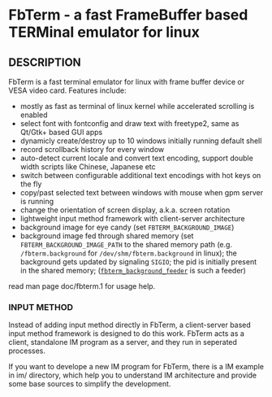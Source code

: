 # FbTerm - a fast FrameBuffer based TERMinal emulator for linux

## DESCRIPTION

FbTerm is a fast terminal emulator for linux with frame buffer device or VESA video card. Features include:

  * mostly as fast as terminal of linux kernel while accelerated scrolling is enabled
  * select font with fontconfig and draw text with freetype2, same as Qt/Gtk+ based GUI apps
  * dynamicly create/destroy up to 10 windows initially running default shell
  * record scrollback history for every window
  * auto-detect current locale and convert text encoding, support double width scripts like Chinese, Japanese etc
  * switch between configurable additional text encodings with hot keys on the fly
  * copy/past selected text between windows with mouse when gpm server is running
  * change the orientation of screen display, a.k.a. screen rotation
  * lightweight input method framework with client-server architecture
  * background image for eye candy (set `FBTERM_BACKGROUND_IMAGE`)
  * background image fed through shared memory (set `FBTERM_BACKGROUND_IMAGE_PATH` to the shared memory path (e.g. `/fbterm.background` for `/dev/shm/fbterm.background` in linux); the background gets updated by signaling `SIGIO`; the pid is initially present in the shared memory; ([`fbterm_background_feeder`](https://github.com/Goheeca/fbterm_background_feeder) is such a feeder)

read man page doc/fbterm.1 for usage help.

### INPUT METHOD
Instead of adding input method directly in FbTerm, a client-server based input method framework is designed to do this work. FbTerm acts as a client, standalone IM program as a server, and they run in seperated processes.

If you want to develope a new IM program for FbTerm, there is a IM example in im/ directory, which help you to understand IM architecture and provide some base sources to simplify the development.
